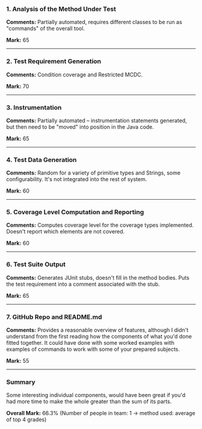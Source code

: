 ### 1. Analysis of the Method Under Test

__Comments:__ Partially automated, requires different classes to be run as
"commands" of the overall tool.

__Mark:__ 65

---

### 2. Test Requirement Generation

__Comments:__ Condition coverage and Restricted MCDC.

__Mark:__ 70

---

### 3. Instrumentation

__Comments:__ Partially automated – instrumentation statements generated, but
then need to be "moved" into position in the Java code.

__Mark:__ 65

---

### 4. Test Data Generation

__Comments:__ Random for a variety of primitive types and Strings, some
configurability. It's not integrated into the rest of system. 

__Mark:__ 60

---

### 5. Coverage Level Computation and Reporting

__Comments:__ Computes coverage level for the coverage types implemented.
Doesn't report which elements are not covered. 

__Mark:__ 60

---

### 6. Test Suite Output

__Comments:__ Generates JUnit stubs, doesn't fill in the method bodies. Puts the
test requirement into a comment associated with the stub.

__Mark:__ 65

---

### 7. GitHub Repo and README.md

__Comments:__ Provides a reasonable overview of features, although I didn't
understand from the first reading how the components of what you'd done fitted
together. It could have done with some worked examples with examples of commands
to work with some of your prepared subjects.

__Mark:__ 55

---

### Summary

Some interesting individual components, would have been great if you'd had more
time to make the whole greater than the sum of its parts.

__Overall Mark:__ 66.3% (Number of people in team: 1 -> method used: average of top 4 grades)
